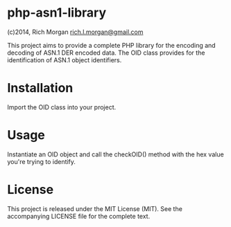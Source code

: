 php-asn1-library
================
(c)2014, Rich Morgan <rich.l.morgan@gmail.com>

This project aims to provide a complete PHP library for the encoding and decoding of ASN.1 DER encoded data.  The OID class provides for the identification of ASN.1 object identifiers.

Installation
============
Import the OID class into your project.

Usage
=====
Instantiate an OID object and call the checkOID() method with the hex value you're trying to identify.

License
=======
This project is released under the MIT License (MIT).  See the accompanying LICENSE file for the complete text.
